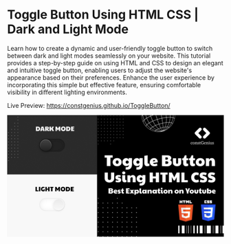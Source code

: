 # Toggle Button Using HTML CSS | Dark and Light Mode

Learn how to create a dynamic and user-friendly toggle button to switch between dark and light modes seamlessly on your website. This tutorial provides a step-by-step guide on using HTML and CSS to design an elegant and intuitive toggle button, enabling users to adjust the website's appearance based on their preferences. Enhance the user experience by incorporating this simple but effective feature, ensuring comfortable visibility in different lighting environments.

Live Preview: https://constgenius.github.io/ToggleButton/

![Toggle Button](ToggleButton.png)
